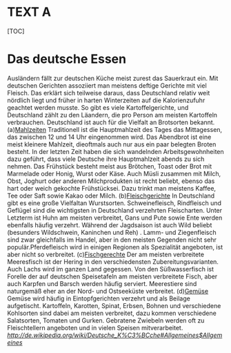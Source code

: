 ﻿# TEXT A

[TOC]

# Das deutsche Essen
Ausländern fällt zur deutschen Küche meist zurest das Sauerkraut ein. Mit deutschen Gerichten assoziiert man meistens deftige Gerichte mit viel Fleisch. Das erklärt sich teilweise daraus, dass Deutschland relativ weit nördlich liegt und früher in harten Winterzeiten auf die Kalorienzufuhr geachtet werden musste. So gibt es viele Kartoffelgerichte, und Deutschland zählt zu den Läandern, die pro Person am meisten Kartoffeln verbrauchen. Deutschland ist auch für die Vielfalt an Brotsorten bekannt.
(a)<u>Mahlzeiten</u>
 Traditionell ist die Hauptmahlzeit des Tages das Mittagessen, das zwischen 12 und 14 Uhr eingenommen wird. Das Abendbrot ist eine meist kleinere Mahlzeit, dieoftmals auch nur aus ein paar belegten Broten besteht. In der letzten Zeit haben die sich wandelnden Arbeitsgewohnheiten dazu geführt, dass viele Deutsche ihre Hauptmahlzeit abends zu sich nehmen.
  Das Frühstück besteht meist aus Brötchen, Toast oder Brot mit Marmelade oder Honig, Wurst oder Käse. Auch Müsli zusammen mit Milch, Obst, Joghurt oder anderen Milchprodukten ist recht beliebt, ebenso das hart oder weich gekochte Frühstücksei. Dazu trinkt man meistens Kaffee, Tee oder Saft sowie Kakao oder Milch.
 (b)<u>Fleischgerichte</u>
 In Deutschland gibt es eine große Vielfaltan Wurstsorten. Schweinefleisch, Rindfleisch und Geflügel sind die wichtigsten in Deutschland verzehrten Fleischarten. Unter Letzterm ist Huhn am meisten verbreitet, Gans und Pute sowie Ente werden ebenfalls häufig verzehrt.
 Während der Jagdsaison ist auch Wild beliebt (besunders Wildschwein, Kaninchen und Reh) . Lamm- und  Ziegenfleisch sind zwar gleichfalls im Handel, aber in den meisten Gegenden nicht sehr populär.Pferdefleisch wird in einigen Regionen als Spezialität angeboten, ist aber nicht so verbreitet.
 (c)<u>Fischgerechte</u>
 Der am meisten verbreitete Meeresfisch ist der Hering in den verschiedensten Zubereitungsvarianten. Auch Lachs wird im ganzen Land gegessen. Von den Süßwasserfisch ist Forelle der auf deutschen Speisetafeln am meisten verbreitete Fisch, aber auch Karpfen und Barsch werden häufig serviert. Meerestiere sind naturgemäß eher an der Nord- und Ostseeküste verbreitet.
 (d)<u>Gemüse</u>
 Gemüse wird häufig in Eintopfgerichten verzehrt und als Beilage aufgetischt. Kartoffeln, Karotten, Spinat, Erbsen, Bohnen und verschiedene Kohlsorten sind dabei am meisten verbreitet, dazu kommen verschiedene Salatsorten, Tomaten und Gurken. Gebratene Zwiebeln werden oft zu Fleischtellern angeboten und in vielen Speisen mitverarbeitet.
 *http://de.wikipedia.org/wiki/Deutsche_K%C3%BCche#Allgemeines$Allgemeines*